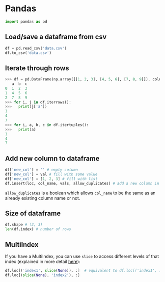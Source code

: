 # Pandas

```python 
import pandas as pd
```

## Load/save a dataframe from csv
```python
df = pd.read_csv('data.csv')
df.to_csv('data.csv')
```

## Iterate through rows
```python
>>> df = pd.DataFrame(np.array([[1, 2, 3], [4, 5, 6], [7, 8, 9]]), columns=['a', 'b', 'c'])
   a  b  c
0  1  2  3
1  4  5  6
2  7  8  9
>>> for i, j in df.iterrows():
>>>   print(j['a']) 
1
4
7
>>> for i, a, b, c in df.itertuples():
>>>   print(a)
1
4
7
```

## Add new column to dataframe
```python
df['new_col'] = '' # empty column
df['new_col'] = val # fill with some value
df['new_col'] = [1, 2, 3] # fill with list
df.insert(loc, col_name, vals, allow_duplicates) # add a new column in location loc with name col_name and values vals
```
`allow_duplicates` is a boolean which allows `col_name` to be the same as an already existing column name or not.

## Size of dataframe
```python
df.shape # (2, 3)
len(df.index) # number of rows
```

## MultiIndex
If you have a MultiIndex, you can use `slice` to access different levels of that index (explained in more detail [here](https://towardsdatascience.com/accessing-data-in-a-multiindex-dataframe-in-pandas-569e8767201d)):
```python
df.loc[('index1', slice(None)), :]  # equivalent to df.loc[('index1', ), :] or df.loc['index1
df.loc[(slice(None), 'index2'), :]
```
